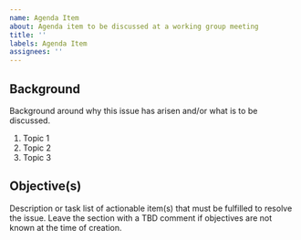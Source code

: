 ```yaml
---
name: Agenda Item
about: Agenda item to be discussed at a working group meeting
title: ''
labels: Agenda Item
assignees: ''
---
```


## Background

Background around why this issue has arisen and/or what is to be discussed.

1. Topic 1
2. Topic 2
3. Topic 3

## Objective(s)

Description or task list of actionable item(s) that must be fulfilled to resolve the issue.
Leave the section with a TBD comment if objectives are not known at the time of creation.
